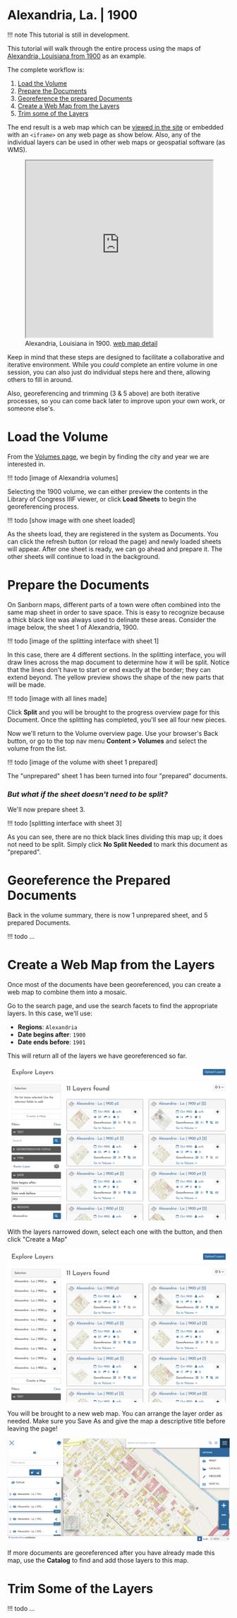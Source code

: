 # Alexandria, La. | 1900

!!! note
    This tutorial is still in development.

This tutorial will walk through the entire process using the maps of [Alexandria, Louisiana from 1900](https://www.loc.gov/resource/g4014am.g032671900/?st=gallery) as an example.

The complete workflow is:

1. [Load the Volume](#loading-a-volume)
2. [Prepare the Documents](#prepare-the-documents)
3. [Georeference the prepared Documents](#georeference-the-prepared-documents)
5. [Create a Web Map from the Layers](#create-a-web-map-from-the-layers)
4. [Trim some of the Layers](#trim-some-of-the-layers)

The end result is a web map which can be <a href="https://oldinsurancemaps.net/maps/203/view" target="_blank">viewed in the site</a> or embedded with an `<iframe>` on any web page as show below. Also, any of the individual layers can be used in other web maps or geospatial software (as WMS).

<figure>
    <iframe height="400px;" style="max-width:700px; width:100%;" src="https://oldinsurancemaps.net/maps/203/embed"></iframe>
    <figcaption>Alexandria, Louisiana in 1900. <a href="https://oldinsurancemaps.net/maps/203" target="_blank">web map detail</a></figcaption>
</figure>

Keep in mind that these steps are designed to facilitate a collaborative and iterative environment. While you *could* complete an entire volume in one session, you can also just do individual steps here and there, allowing others to fill in around.

Also, georeferencing and trimming (3 & 5 above) are both iterative processes, so you can come back later to improve upon your own work, or someone else's.

# Load the Volume

From the [Volumes page]("https://oldinsurancemaps.net"), we begin by finding the city and year we are interested in.

!!! todo
    [image of Alexandria volumes]

Selecting the 1900 volume, we can either preview the contents in the Library of Congress IIIF viewer, or click **Load Sheets** to begin the georeferencing process.

!!! todo
    [show image with one sheet loaded]

As the sheets load, they are registered in the system as Documents. You can click the refresh button (or reload the page) and newly loaded sheets will appear. After one sheet is ready, we can go ahead and prepare it. The other sheets will continue to load in the background.

# Prepare the Documents

On Sanborn maps, different parts of a town were often combined into the same map sheet in order to save space. This is easy to recognize because a thick black line was always used to delinate these areas. Consider the image below, the sheet 1 of Alexandria, 1900.

!!! todo
    [image of the splitting interface with sheet 1]

In this case, there are 4 different sections. In the splitting interface, you will draw lines across the map document to determine how it will be split. Notice that the lines don't have to start or end exactly at the border; they can extend beyond. The yellow preview shows the shape of the new parts that will be made.

!!! todo
    [image with all lines made]

Click **Split** and you will be brought to the progress overview page for this Document. Once the splitting has completed, you'll see all four new pieces.

Now we'll return to the Volume overview page. Use your browser's Back button, or go to the top nav menu **Content > Volumes** and select the volume from the list.

!!! todo
    [image of the volume with sheet 1 prepared]

The "unprepared" sheet 1 has been turned into four "prepared" documents.

### *But what if the sheet doesn't need to be split?*

We'll now prepare sheet 3.

!!! todo
    [splitting interface with sheet 3]

As you can see, there are no thick black lines dividing this map up; it does not need to be split. Simply click **No Split Needed** to mark this document as "prepared".

# Georeference the Prepared Documents

Back in the volume summary, there is now 1 unprepared sheet, and 5 prepared Documents.

!!! todo
    ...

# Create a Web Map from the Layers

Once most of the documents have been georeferenced, you can create a web map to combine them into a mosaic.

Go to the search page, and use the search facets to find the appropriate layers. In this case, we'll use:

- **Regions**: `Alexandria`
- **Date begins after**: `1900`
- **Date ends before**: `1901`

This will return all of the layers we have georeferenced so far.

![Use the search facets on the left to find the layers you will add to your map.](img/search-alex-1900.png)

With the layers narrowed down, select each one with the <i class="fa fa-plus"></i> button, and then click "Create a Map"

![With one or more layers selected, you can create a new web map from this interface.](img/search-alex-1900-selected.png)

You will be brought to a new web map. You can arrange the layer order as needed. Make sure you Save As and give the map a descriptive title before leaving the page!

![Adjust layer order in the left-hand panel, change basemaps in the bottom left corner, and save options and catalog in the top right menu.](img/new-map-alex-1900.png)

If more documents are georeferenced after you have already made this map, use the **Catalog** to find and add those layers to this map.

# Trim Some of the Layers

!!! todo
    ...